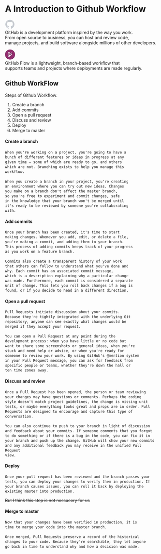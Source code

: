 # A Introduction to Github Workflow

![github_icon](github_icon_white.jpg)  
GitHub is a development platform inspired by the way you work.  
From open source to business, you can host and review code,  
manage projects, and build software alongside millions of other developers.

![github_workflow_icon](github_workflow_icon.jpg)  
GitHub Flow is a lightweight, branch-based workflow that  
supports teams and projects where deployments are made regularly. 



## Github WorkFlow

Steps of Github Workflow:
1. Create a branch
2. Add commits
3. Open a pull request
4. Discuss and review
5. Deploy
6. Merge to master


#### Create a branch

    When you're working on a project, you're going to have a
    bunch of different features or ideas in progress at any 
    given time – some of which are ready to go, and others 
    which are not. Branching exists to help you manage this 
    workflow. 
    
    When you create a branch in your project, you're creating 
    an environment where you can try out new ideas. Changes 
    you make on a branch don't affect the master branch, 
    so you're free to experiment and commit changes, safe 
    in the knowledge that your branch won't be merged until 
    it's ready to be reviewed by someone you're collaborating 
    with.

#### Add commits

	Once your branch has been created, it's time to start 
	making changes. Whenever you add, edit, or delete a file, 
	you're making a commit, and adding them to your branch. 
	This process of adding commits keeps track of your progress 
	as you work on a feature branch. 
	
	Commits also create a transparent history of your work 
	that others can follow to understand what you've done and 
	why. Each commit has an associated commit message, 
	which is a description explaining why a particular change 
	was made. Furthermore, each commit is considered a separate 
	unit of change. This lets you roll back changes if a bug is 
	found, or if you decide to head in a different direction.
	
#### Open a pull request

	Pull Requests initiate discussion about your commits. 
	Because they're tightly integrated with the underlying Git 
	repository, anyone can see exactly what changes would be 
	merged if they accept your request. 
	
	You can open a Pull Request at any point during the 
	development process: when you have little or no code but 
	want to share some screenshots or general ideas, when you're 
	stuck and need help or advice, or when you're ready for 
	someone to review your work. By using GitHub's @mention system 
	in your Pull Request message, you can ask for feedback from 
	specific people or teams, whether they're down the hall or 
	ten time zones away.
	
#### Discuss and review

	Once a Pull Request has been opened, the person or team reviewing 
	your changes may have questions or comments. Perhaps the coding 
	style doesn't match project guidelines, the change is missing unit 
	tests, or maybe everything looks great and props are in order. Pull 
	Requests are designed to encourage and capture this type of conversation. 
	
	You can also continue to push to your branch in light of discussion 
	and feedback about your commits. If someone comments that you forgot 
	to do something or if there is a bug in the code, you can fix it in 
	your branch and push up the change. GitHub will show your new commits 
	and any additional feedback you may receive in the unified Pull Request 
	view.
	
#### Deploy

	Once your pull request has been reviewed and the branch passes your 
	tests, you can deploy your changes to verify them in production. If 
	your branch causes issues, you can roll it back by deploying the 
	existing master into production.

<del>But I think this step is not nessacery for us</del>

#### Merge to master

	Now that your changes have been verified in production, it is 
	time to merge your code into the master branch. 
	
	Once merged, Pull Requests preserve a record of the historical 
	changes to your code. Because they're searchable, they let anyone 
	go back in time to understand why and how a decision was made.
	